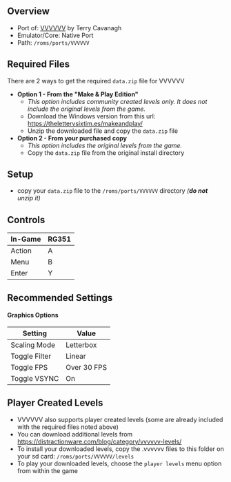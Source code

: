 ## Overview

- Port of: [VVVVVV](https://thelettervsixtim.es/) by Terry Cavanagh
- Emulator/Core: Native Port
- Path: `/roms/ports/VVVVVV`

## Required Files

There are 2 ways to get the required `data.zip` file for VVVVVV

- **Option 1 - From the "Make & Play Edition"**
  - _This option includes community created levels only. It does not include the original levels from the game._
  - Download the Windows version from this url: https://thelettervsixtim.es/makeandplay/
  - Unzip the downloaded file and copy the `data.zip` file
- **Option 2 - From your purchased copy**
  - _This option includes the original levels from the game._
  - Copy the `data.zip` file from the original install directory

## Setup

- copy your `data.zip` file to the `/roms/ports/VVVVVV` directory _(**do not** unzip it)_

## Controls

|In-Game|RG351|
|-|-|
|Action|A|
|Menu|B|
|Enter|Y|

## Recommended Settings

#### Graphics Options
|Setting|Value|
|-|-|
|Scaling Mode|Letterbox|
|Toggle Filter|Linear|
|Toggle FPS|Over 30 FPS|
|Toggle VSYNC|On|

## Player Created Levels

- VVVVVV also supports player created levels (some are already included with the required files noted above)  
- You can download additional levels from https://distractionware.com/blog/category/vvvvvv-levels/
- To install your downloaded levels, copy the .vvvvvv files to this folder on your sd card: `/roms/ports/VVVVVV/levels`
- To play your downloaded levels, choose the `player levels` menu option from within the game